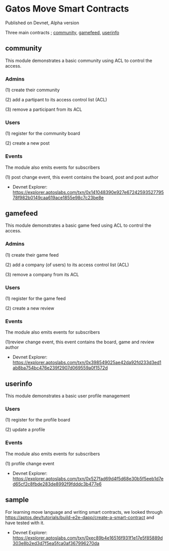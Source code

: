 # Gatos Move Smart Contracts 
Published on Devnet, Alpha version </p>
Three main contracts ; [community](#community), [gamefeed](#gamefeed), [userinfo](#userinfo)

## community 
This module demonstrates a basic community using ACL to control the access.
### Admins 
(1) create their community </p>
(2) add a partipant to its access  control list (ACL) </p>
(3) remove a participant from its ACL
### Users
(1) register for the community board </p>
(2) create a new post </p>
### Events 
The module also emits events for subscribers </p>
(1) post change event, this event contains the board, post and post author
- Devnet Explorer: https://explorer.aptoslabs.com/txn/0x141048390e927e6724259352779578f982b0149caa619ace1855e98c7c23be8e

## gamefeed
This module demonstrates a basic game feed using ACL to control the access.
### Admins 
(1) create their game feed </p>
(2) add a company (of users) to its access control list (ACL) </p>
(3) remove a company from its ACL </p>
### Users
(1) register for the game feed </p>
(2) create a new review </p>
### Events 
The module also emits events for subscribers </p>
(1)review change event, this event contains the board, game and review author
- Devnet Explorer: https://explorer.aptoslabs.com/txn/0x398549025ae42da92fd233d3ed1ab8ba754bc476e239f2907d069559a0f1572d

## userinfo
This module demonstrates a basic user profile management 
### Users
(1) register for the profile board </p>
(2) update a profile </p>
### Events 
The module also emits events for subscribers </p>
(1) profile change event
- Devnet Explorer: https://explorer.aptoslabs.com/txn/0x527fad69d4f5d68e30b5f5eeb1d7ed65cf2c8fbde283de8992f9fdddc3b477e6

## sample
For learning move language and writing smart contracts, we looked through https://aptos.dev/tutorials/build-e2e-dapp/create-a-smart-contract and have tested with it. 
- Devnet Explorer: https://explorer.aptoslabs.com/txn/0xec89b4e16516f931f1e17e5f85889d303e8b2ed3d7f5ea5fca0af367996270da 